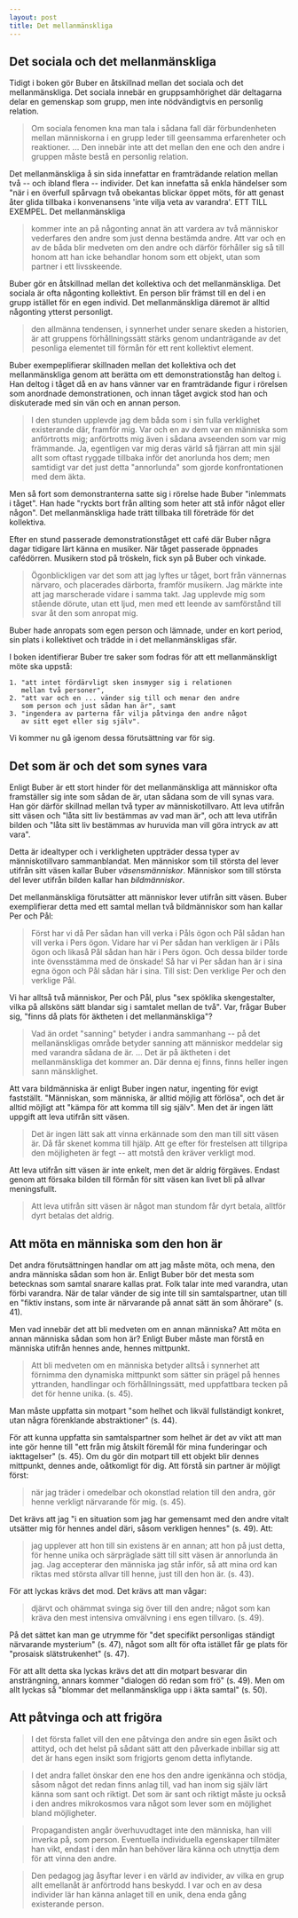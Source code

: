 ```yaml
---
layout: post
title: Det mellanmänskliga
---
```


## Det sociala och det mellanmänskliga

Tidigt i boken gör Buber en åtskillnad mellan det sociala och
det mellanmänskliga. Det sociala innebär en gruppsamhörighet där
deltagarna delar en gemenskap som grupp, men inte nödvändigtvis
en personlig relation.

> Om sociala fenomen kna man tala i sådana fall där
> förbundenheten mellan människorna i en grupp leder till
> geensamma erfarenheter och reaktioner. ... Den innebär inte att
> det mellan den ene och den andre i gruppen måste bestå en
> personlig relation.

Det mellanmänskliga å sin sida innefattar en framträdande
relation mellan två -- och ibland flera -- individer. Det kan
innefatta så enkla händelser som "när i en överfull spårvagn två
obekantas blickar öppet möts, för att genast åter glida tillbaka
i konvenansens 'inte vilja veta av varandra'. ETT TILL EXEMPEL.
Det mellanmänskliga

> kommer inte an på någonting annat än att vardera av två
> människor vederfares den andre som just denna bestämda andre.
> Att var och en av de båda blir medveten om den andre och därför
> förhåller sig så till honom att han icke behandlar honom som
> ett objekt, utan som partner i ett livsskeende.

Buber gör en åtskillnad mellan det kollektiva och det
mellanmänskliga. Det sociala är ofta någonting kollektivt. En
person blir främst till en del i en grupp istället för en egen
individ. Det mellanmänskliga däremot är alltid någonting ytterst
personligt.

> den allmänna tendensen, i synnerhet under senare skeden a
> historien, är att gruppens förhållningssätt stärks genom
> undanträgande av det pesonliga elementet till förmån för ett
> rent kollektivt element.

Buber exempeplifierar skillnaden mellan det kollektiva och det
mellanmänskliga genom att berätta om ett demonstrationståg han
deltog i. Han deltog i tåget då en av hans vänner var en
framträdande figur i rörelsen som anordnade demonstrationen, och
innan tåget avgick stod han och diskuterade med sin vän och en
annan person.

> I den stunden upplevde jag dem båda som i sin fulla verklighet
> existerande där, framför mig. Var och en av dem var en människa
> som anförtrotts mig; anförtrotts mig även i sådana avseenden
> som var mig främmande. Ja, egentligen var mig deras värld så
> fjärran att min själ allt som oftast ryggade tillbaka inför det
> anorlunda hos dem; men samtidigt var det just detta "annorlunda"
> som gjorde konfrontationen med dem äkta.

Men så fort som demonstranterna satte sig i rörelse hade Buber
"inlemmats i tåget". Han hade "ryckts bort från allting som heter
att stå inför något eller någon". Det mellanmänskliga hade trätt
tillbaka till företräde för det kollektiva.

Efter en stund passerade demonstrationståget ett café där Buber
några dagar tidigare lärt känna en musiker. När tåget passerade
öppnades cafédörren. Musikern stod på tröskeln, fick syn på Buber
och vinkade.

> Ögonblickligen var det som att jag lyftes ur tåget, bort från
> vännernas närvaro, och placerades därborta, framför musikern.
> Jag märkte inte att jag marscherade vidare i samma takt. Jag
> upplevde mig som stående dörute, utan ett ljud, men med ett
> leende av samförstånd till svar åt den som anropat mig.

Buber hade anropats som egen person och lämnade, under en kort
period, sin plats i kollektivet och trädde in i det
mellanmänskligas sfär.

I boken identifierar Buber tre saker som fodras för att ett
mellanmänskligt möte ska uppstå:

	1. "att intet fördärvligt sken insmyger sig i relationen
	   mellan två personer",
	2. "att var och en ... vänder sig till och menar den andre
	   som person och just sådan han är", samt 
	3. "ingendera av parterna får vilja påtvinga den andre något
	   av sitt eget eller sig själv".

Vi kommer nu gå igenom dessa förutsättning var för sig.


## Det som är och det som synes vara

Enligt Buber är ett stort hinder för det mellanmänskliga att
människor ofta framställer sig inte som sådan de är, utan sådana
som de vill synas vara. Han gör därför skillnad mellan två typer
av människotillvaro. Att leva utifrån sitt väsen och "låta sitt
liv bestämmas av vad man är", och att leva utifrån bilden och
"låta sitt liv bestämmas av huruvida man vill göra intryck av att
vara".

Detta är idealtyper och i verkligheten uppträder dessa typer av
människotillvaro sammanblandat. Men människor som till största
del lever utifrån sitt väsen kallar Buber *väsensmänniskor*.
Människor som till största del lever utifrån bilden kallar han
*bildmänniskor*.

Det mellanmänskliga förutsätter att människor lever utifrån sitt
väsen. Buber exemplifierar detta med ett samtal mellan två
bildmänniskor som han kallar Per och Pål:

> Först har vi då Per sådan han vill verka i Påls ögon och Pål
> sådan han vill verka i Pers ögon. Vidare har vi Per sådan han
> verkligen är i Påls ögon och likaså Pål sådan han här i Pers
> ögon. Och dessa bilder torde inte övensstämma med de önskade!
> Så har vi Per sådan han är i sina egna ögon och Pål sådan här i
> sina. Till sist: Den verklige Per och den verklige Pål.

Vi har alltså två människor, Per och Pål, plus "sex spöklika
skengestalter, vilka på allsköns sätt blandar sig i samtalet
mellan de två". Var, frågar Buber sig, "finns då plats för
äktheten i det mellanmänskliga"? 

> Vad än ordet "sanning" betyder i andra sammanhang -- på det
> mellanänskligas område betyder sanning att människor meddelar
> sig med varandra sådana de är. ... Det är på äktheten i det
> mellanmänskliga det kommer an. Där denna ej finns, finns heller
> ingen sann mänsklighet.

Att vara bildmänniska är enligt Buber ingen natur, ingenting för
evigt fastställt. "Människan, som människa, är alltid möjlig att
förlösa", och det är alltid möjligt att "kämpa för att komma till
sig själv". Men det är ingen lätt uppgift att leva utifrån sitt
väsen.

> Det är ingen lätt sak att vinna erkännade som den man till sitt
> väsen är. Då får skenet komma till hjälp. Att ge efter för
> frestelsen att tillgripa den möjligheten är fegt -- att motstå
> den kräver verkligt mod.

Att leva utifrån sitt väsen är inte enkelt, men det är aldrig
förgäves. Endast genom att försaka bilden till förmån för sitt
väsen kan livet bli på allvar meningsfullt.

> Att leva utifrån sitt väsen är något man stundom får dyrt
> betala, alltför dyrt betalas det aldrig.


## Att möta en människa som den hon är

Det andra förutsättningen handlar om att jag måste möta, och
mena, den andra människa sådan som hon är. Enligt Buber bör det
mesta som betecknas som samtal snarare kallas prat. Folk talar
inte med varandra, utan förbi varandra. När de talar vänder de
sig inte till sin samtalspartner, utan till en "fiktiv instans,
som inte är närvarande på annat sätt än som åhörare" (s. 41).

Men vad innebär det att bli medveten om en annan människa? Att
möta en annan människa sådan som hon är? Enligt Buber måste man
förstå en människa utifrån hennes ande, hennes mittpunkt. 

> Att bli medveten om en människa betyder alltså i synnerhet att
> förnimma den dynamiska mittpunkt som sätter sin prägel på
> hennes yttranden, handlingar och förhållningssätt, med
> uppfattbara tecken på det för henne unika. (s. 45).

Man måste uppfatta sin motpart "som helhet och likväl
fullständigt konkret, utan några förenklande abstraktioner" (s.
44).

För att kunna uppfatta sin samtalspartner som helhet är det av
vikt att man inte gör henne till "ett från mig åtskilt föremål
för mina funderingar och iakttagelser" (s. 45). Om du gör din
motpart till ett objekt blir dennes mittpunkt, dennes ande,
oåtkomligt för dig. Att förstå sin partner är möjligt först:

> när jag träder i omedelbar och okonstlad relation till den
> andra, gör henne verkligt närvarande för mig. (s. 45).

Det krävs att jag "i en situation som jag har gemensamt med den
andre vitalt utsätter mig för hennes andel däri, såsom verkligen
hennes" (s. 49). Att:

> jag upplever att hon till sin existens är en annan; att hon på
> just detta, för henne unika och särpräglade sätt till sitt
> väsen är annorlunda än jag. Jag accepterar den människa jag
> står inför, så att mina ord kan riktas med största allvar till
> henne, just till den hon är. (s. 43).

För att lyckas krävs det mod. Det krävs att man vågar: 

> djärvt och ohämmat svinga sig över till den andre; något som
> kan kräva den mest intensiva omvälvning i ens egen tillvaro.
> (s. 49).

På det sättet kan man ge utrymme för "det specifikt personligas
ständigt närvarande mysterium" (s. 47), något som allt för ofta
istället får ge plats för "prosaisk slätstrukenhet" (s. 47).

För att allt detta ska lyckas krävs det att din motpart besvarar
din ansträngning, annars kommer "dialogen dö redan som frö" (s.
49). Men om allt lyckas så "blommar det mellanmänskliga upp i
äkta samtal" (s. 50).


## Att påtvinga och att frigöra

> I det första fallet vill den ene påtvinga den andre sin egen
> åsikt och attityd, och det helst på sådant sätt att den
> påverkade inbillar sig att det är hans egen insikt som
> frigjorts genom detta inflytande.

> I det andra fallet önskar den ene hos den andre igenkänna och
> stödja, såsom något det redan finns anlag till, vad han inom
> sig själv lärt känna som sant och riktigt. Det som är sant och
> riktigt måste ju också i den andres mikrokosmos vara något som
> lever som en möjlighet bland möjligheter.

> Propagandisten angår överhuvudtaget inte den människa, han vill
> inverka på, som person. Eventuella individuella egenskaper
> tillmäter han vikt, endast i den mån han behöver lära känna och
> utnyttja dem för att vinna den andre.

> Den pedagog jag åsyftar lever i en värld av individer, av vilka
> en grup allt emellanåt är anförtrodd hans beskydd. I var och en
> av desa individer lär han känna anlaget till en unik, dena enda
> gång existerande person.
